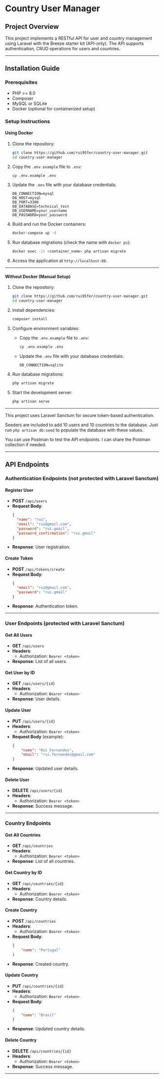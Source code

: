# Country User Manager

## Project Overview
This project implements a RESTful API for user and country management using Laravel with the Breeze starter kit (API-only). 
The API supports authentication, CRUD operations for users and countries.

---

## Installation Guide

### Prerequisites
- PHP >= 8.0
- Composer
- MySQL or SQLite
- Docker (optional for containerized setup)

### Setup Instructions

#### Using Docker

1. Clone the repository:
   ```bash
   git clone https://github.com/rui95fer/country-user-manager.git
   cd country-user-manager
   ```

2. Copy the `.env.example` file to `.env`:
   ```bash
   cp .env.example .env
   ```

3. Update the `.env` file with your database credentials:
   ```env
   DB_CONNECTION=mysql
   DB_HOST=mysql
   DB_PORT=3306
   DB_DATABASE=technical_test
   DB_USERNAME=your_username
   DB_PASSWORD=your_password
   ```

4. Build and run the Docker containers:
   ```bash
   docker-compose up -d
   ```

5. Run database migrations (check the name with `docker ps`):
   ```bash
   docker exec -it <container_name> php artisan migrate
   ```

6. Access the application at `http://localhost:80`.

---

#### Without Docker (Manual Setup)

1. Clone the repository:
   ```bash
   git clone https://github.com/rui95fer/country-user-manager.git
   cd country-user-manager
   ```

2. Install dependencies:
   ```bash
   composer install
   ```

3. Configure environment variables:
    - Copy the `.env.example` file to `.env`:
      ```bash
      cp .env.example .env
      ```
    - Update the `.env` file with your database credentials:
      ```env
      DB_CONNECTION=sqlite
      ```

4. Run database migrations:
   ```bash
   php artisan migrate
   ```

5. Start the development server:
   ```bash
   php artisan serve
   ```

---

This project uses Laravel Sanctum for secure token-based authentication.

Seeders are included to add 10 users and 10 countries to the database.
Just run `php artisan db:seed` to populate the database with these values.

You can use Postman to test the API endpoints.
I can share the Postman collection if needed.

---

## API Endpoints

### Authentication Endpoints (not protected with Laravel Sanctum)

#### Register User
- **POST** `/api/users`
- **Request Body**:
  ```json
  {
    "name": "rui",
    "email": "rui@gmail.com",
    "password": "rui.gmail",
    "password_confirmation": "rui.gmail"
  }
  ```
- **Response**: User registration.

#### Create Token
- **POST** `/api/tokens/create`
- **Request Body**:
  ```json
  {
    "email": "rui@gmail.com",
    "password": "rui.gmail"
  }
  ```
- **Response**: Authentication token.

---

### User Endpoints (protected with Laravel Sanctum)

#### Get All Users
- **GET** `/api/users`
- **Headers**:
    - Authorization: `Bearer <token>`
- **Response**: List of all users.

#### Get User by ID
- **GET** `/api/users/{id}`
- **Headers**:
    - Authorization: `Bearer <token>`
- **Response**: User details.

#### Update User
- **PUT** `/api/users/{id}`
- **Headers**:
    - Authorization: `Bearer <token>`
- **Request Body** (example):
  ```json
  {
      "name": "Rui Fernandes",
      "email": "rui.fernandes@gmail.com"
  }
  ```
- **Response**: Updated user details.

#### Delete User
- **DELETE** `/api/users/{id}`
- **Headers**:
    - Authorization: `Bearer <token>`
- **Response**: Success message.

---

### Country Endpoints

#### Get All Countries
- **GET** `/api/countries`
- **Headers**:
    - Authorization: `Bearer <token>`
- **Response**: List of all countries.

#### Get Country by ID
- **GET** `/api/countries/{id}`
- **Headers**:
    - Authorization: `Bearer <token>`
- **Response**: Country details.

#### Create Country
- **POST** `/api/countries`
- **Headers**:
    - Authorization: `Bearer <token>`
- **Request Body**:
  ```json
  {
      "name": "Portugal"
  }
  ```
- **Response**: Created country.

#### Update Country
- **PUT** `/api/countries/{id}`
- **Headers**:
    - Authorization: `Bearer <token>`
- **Request Body**:
  ```json
  {
      "name": "Brasil"
  }
  ```
- **Response**: Updated country details.

#### Delete Country
- **DELETE** `/api/countries/{id}`
- **Headers**:
    - Authorization: `Bearer <token>`
- **Response**: Success message.

---
